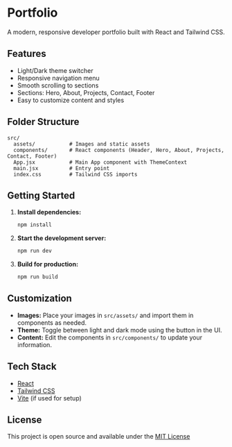 # Portfolio

A modern, responsive developer portfolio built with React and Tailwind CSS.

## Features

- Light/Dark theme switcher
- Responsive navigation menu
- Smooth scrolling to sections
- Sections: Hero, About, Projects, Contact, Footer
- Easy to customize content and styles

## Folder Structure

```
src/
  assets/           # Images and static assets
  components/       # React components (Header, Hero, About, Projects, Contact, Footer)
  App.jsx           # Main App component with ThemeContext
  main.jsx          # Entry point
  index.css         # Tailwind CSS imports
```

## Getting Started

1. **Install dependencies:**
   ```bash
   npm install
   ```

2. **Start the development server:**
   ```bash
   npm run dev
   ```

3. **Build for production:**
   ```bash
   npm run build
   ```

## Customization

- **Images:** Place your images in `src/assets/` and import them in components as needed.
- **Theme:** Toggle between light and dark mode using the button in the UI.
- **Content:** Edit the components in `src/components/` to update your information.

## Tech Stack

- [React](https://react.dev/)
- [Tailwind CSS](https://tailwindcss.com/)
- [Vite](https://vitejs.dev/) (if used for setup)

## License

This project is open source and available under the [MIT License](LICENSE)
